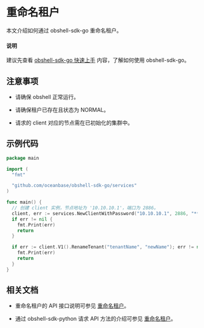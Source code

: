 # 重命名租户

本文介绍如何通过 obshell-sdk-go 重命名租户。

<main id="notice" type='explain'>
  <h4>说明</h4>
  <p>建议先查看 <a href='../100.quickstart-of-go.md'>obshell-sdk-go 快速上手</a> 内容，了解如何使用 obshell-sdk-go。</p>
</main>

## 注意事项

* 请确保 obshell 正常运行。

* 请确保租户已存在且状态为 NORMAL。

* 请求的 client 对应的节点需在已初始化的集群中。

## 示例代码

```go
package main

import (
  "fmt"

  "github.com/oceanbase/obshell-sdk-go/services"
)

func main() {
  // 创建 client 实例，节点地址为 '10.10.10.1'，端口为 2886。
  client, err := services.NewClientWithPassword("10.10.10.1", 2886, "****")
  if err != nil {
    fmt.Print(err)
    return
  }

  if err := client.V1().RenameTenant("tenantName", "newName"); err != nil {
    fmt.Print(err)
    return
  }
}
```

## 相关文档

* 重命名租户的 API 接口说明可参见 [重命名租户](../../../400.obshell-api-reference/500.tenant-management/800.rename-tenant.md)。

* 通过 obshell-sdk-python 请求 API 方法的介绍可参见 [重命名租户](../../100.python/500.tenant-management/800.rename-tenant-of-python.md)。
